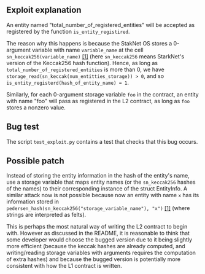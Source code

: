 ## Exploit explanation

An entity named "total_number_of_registered_entities" will be accepted as registered by the function `is_entity_registired`.
  
The reason why this happens is because the StakNet OS stores a 0-argument variable with name `variable_name` at the cell `sn_keccak256(variable_name)` [[1]](https://docs.starknet.io/docs/Contracts/contract-storage#storage-variables) (here `sn_keccak256` means StarkNet's version of the Keccak256 hash function). Hence, as long as `total_number_of_registered_entities` is more than 0, we have `storage_read(sn_keccak(num_entitties_storage)) > 0`, and so `is_entity_registerd(hash_of_entity_name) = 1`.

Similarly, for each 0-argument storage variable `foo` in the contract, an entity with name "foo" will pass as registered in the L2 contract, as long as `foo` stores a nonzero value.

## Bug test

The script `test_exploit.py` contains a test that checks that this bug occurs.

## Possible patch

Instead of storing the entity information in the hash of the entity's name, use a storage variable that maps entity names (or the `sn_keccak256` hashes of the names) to their corresponding instance of the struct EntityInfo. A similar attack now is not possible because now an entity with name `x` has its information stored in `pedersen_hash(sn_keccak256("storage_variable_name"), "x")` [[1]](https://docs.starknet.io/docs/Contracts/contract-storage#storage-variables) (where strings are interpreted as felts).

This is perhaps the most natural way of writing the L2 contract to begin with. However as discussed in the README, it is reasonable to think that some developer would choose the bugged version due to it being slightly more efficient (because the keccak hashes are already computed, and writing/reading storage variables with arguments requires the computation of extra hashes) and because the bugged version is potentially more consistent with how the L1 contract is written.
